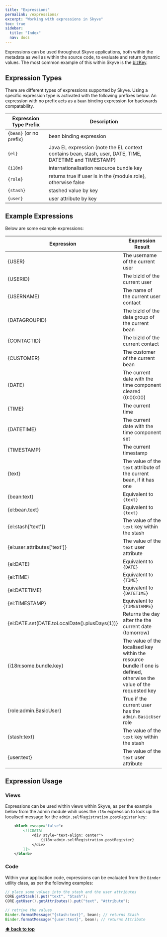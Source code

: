 ```yaml
---
title: "Expressions"
permalink: /expressions/
excerpt: "Working with expressions in Skyve"
toc: true
sidebar:
  title: "Index"
  nav: docs
---
```


Expressions can be used throughout Skyve applications, both within the metadata as well as within the source code, to evaluate and return dynamic values. The most common example of this within Skyve is the [bizKey](./../_pages/concepts.md#bizkey---the-business-key-concept).

## Expression Types

There are different types of expressions supported by Skyve. Using a specific expression type is activated with the following prefixes below. An expression with no prefix acts as a `bean` binding expression for backwards compatability.

Expression Type Prefix | Description
----------------|------------
`{bean}` (or no prefix) | bean binding expression
`{el}`          | Java EL expression (note the EL context contains bean, stash, user, DATE, TIME, DATETIME and TIMESTAMP)
`{i18n}`        | internationalisation resource bundle key
`{role}`        | returns true if user is in the {module.role}, otherwise false
`{stash}`       | stashed value by key
`{user}`        | user attribute by key

## Example Expressions

Below are some example expressions:

Expression | Expression Result
-----------|------------
{USER}     | The username of the current user
{USERID}   | The bizId of the current user
{USERNAME} | The name of the current user contact
{DATAGROUPID} | The bizId of the data group of the current bean
{CONTACTID} | The bizId of the current contact
{CUSTOMER} | The customer of the current bean
{DATE}     | The current date with the time component cleared (0:00:00)
{TIME}     | The current time
{DATETIME} | The current date with the time component set
{TIMESTAMP} | The current timestamp
{text} | The value of the `text` attribute of the current bean, if it has one
{bean:text} | Equivalent to `{text}`
{el:bean.text} | Equivalent to `{text}`
{el:stash['text']} | The value of the `text` key within the stash
{el:user.attributes['text']} | The value of the `text` user attribute
{el:DATE} | Equivalent to `{DATE}`
{el:TIME} | Equivalent to `{TIME}`
{el:DATETIME} | Equivalent to `{DATETIME}`
{el:TIMESTAMP} | Equivalent to `{TIMESTAMPE}`
{el:DATE.set(DATE.toLocalDate().plusDays(1))} | Returns the day after the the current date (tomorrow)
{i18n:some.bundle.key} | The value of the localised key within the resource bundle if one is defined, otherwise the value of the requested key
{role:admin.BasicUser} | True if the current user has the `admin.BasicUser` role
{stash:text} | The value of the `text` key within the stash
{user:text} | The value of the `text` user attribute

## Expression Usage

### Views

Expressions can be used within views within Skyve, as per the example below from the admin module whih uses the `i18n` expression to look up the localised message for the `admin.selfRegistration.postRegister` key:

```xml
	<blurb escape="false">
		<![CDATA[
			<div style="text-align: center">
				{i18n:admin.selfRegistration.postRegister}
			</div>
		]]>
	</blurb>
```

### Code

Within your application code, expressions can be evaluated from the `Binder` utility class, as per the following examples:

```java
// place some values into the stash and the user attributes
CORE.getStash().put("text", "Stash");
CORE.getUser().getAttributes().put("text", "Attribute");

// retrive the values
Binder.formatMessage("{stash:text}", bean); // returns Stash
Binder.formatMessage("{user:text}", bean); // returns Attribute
```

**[⬆ back to top](#expressions)**
